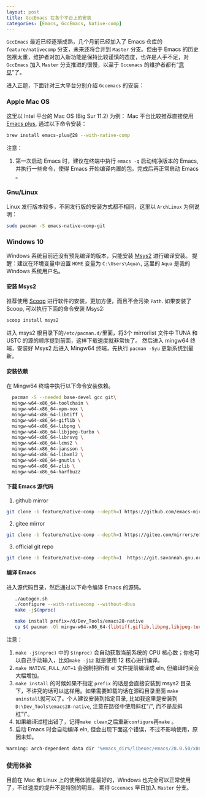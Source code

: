 ```yaml
---
layout: post
title: GccEmacs 在各个平台上的安装
categories: [Emacs, GccEmacs, Native-comp]
---
```

`GccEmacs` 最近已经逐渐成熟，几个月前已经加入了 Emacs 仓库的 `feature/nativecomp` 分支，未来还将合并到 `Master` 分支。但由于 Emacs 的历史包袱太重，维护者对加入新功能是保持比较谨慎的态度，也许是人手不足，对 `GccEmacs` 加入 `Master` 分支推进的很慢，以至于 `Gccemacs` 的维护者都有“[意见](https://lists.gnu.org/archive/html/emacs-devel/2021-02/msg00878.html)”了。

进入正题，下面针对三大平台分别介绍 `Gccemacs` 的安装：
### Apple Mac OS
这里以 Intel 平台的 Mac OS (Big Sur 11.2) 为例：
Mac 平台比较推荐直接使用 [Emacs plus](https://github.com/d12frosted/homebrew-emacs-plus), 通过以下命令安装：
``` bash
brew install emacs-plus@28 --with-native-comp
```
注意：
1. 第一次启动 Emacs 时，建议在终端中执行 `emacs -q` 启动纯净版本的 Emacs, 并执行一些命令，使得 Emacs 开始编译内置的包。完成后再正常启动 Emacs 。

### Gnu/Linux
Linux 发行版本较多，不同发行版的安装方式都不相同，这里以 `ArchLinux` 为例说明：
``` bash
sudo pacman -S emacs-native-comp-git
```

### Windows 10
Windows 系统目前还没有预先编译的版本，只能安装 [Msys2](https://www.msys2.org/) 进行编译安装。
提醒：建议在环境变量中设置 `HOME` 变量为 `C:\Users\Aqua\`, 这里的 `Aqua` 是我的 Windows 系统用户名。
#### 安装 Msys2
推荐使用 [Scoop](https://scoop.sh/) 进行软件的安装，更加方便，而且不会污染 `Path`.
如果安装了 Scoop, 可以执行下面的命令安装 Msys2:

```bash
scoop install msys2
```
进入 msys2 根目录下的`/etc/pacman.d/`里面，将3个 mirrorlist 文件中 TUNA 和 USTC 的源的顺序提到前面，这样下载速度就非常快了。
然后进入 mingw64 终端，安装好 Msys2 后进入 Mingw64 终端，先执行 `pacman -Syu` 更新系统到最新。

#### 安装依赖
在 Mingw64 终端中执行以下命令安装依赖。

```bash
  pacman -S --needed base-devel gcc git\
  mingw-w64-x86_64-toolchain \
  mingw-w64-x86_64-xpm-nox \
  mingw-w64-x86_64-libtiff \
  mingw-w64-x86_64-giflib \
  mingw-w64-x86_64-libpng \
  mingw-w64-x86_64-libjpeg-turbo \
  mingw-w64-x86_64-librsvg \
  mingw-w64-x86_64-lcms2 \
  mingw-w64-x86_64-jansson \
  mingw-w64-x86_64-libxml2 \
  mingw-w64-x86_64-gnutls \
  mingw-w64-x86_64-zlib \
  mingw-w64-x86_64-harfbuzz
```
#### 下载 Emacs 源代码
1. github mirror
```bash
git clone -b feature/native-comp --depth=1 https://github.com/emacs-mirror/emacs.git
```
2. gitee mirror
```bash
git clone -b feature/native-comp --depth=1 https://gitee.com/mirrors/emacs.git
```
3. official git repo
```bash
git clone -b feature/native-comp --depth=1  https://git.savannah.gnu.org/git/emacs.git
```
#### 编译 Emacs
进入源代码目录，然后通过以下命令编译 Emacs 的源码。

```bash
   ./autogen.sh
   ./configure --with-nativecomp --without-dbus
   make -j$(nproc)

   make install prefix=/d/Dev_Tools/emacs28-native
   cp $( pacman -Ql mingw-w64-x86_64-{libtiff,giflib,libpng,libjpeg-turbo,librsvg,libxml2,gnutls} | grep bin/.*\.dll$ | awk '{print $2}' ) /D/Dev_Tools/emacs28-native/bin

```
注意：
1. `make -j$(nproc)` 中的 `$(nproc)` 会自动获取当前系统的 CPU 核心数；你也可以自己手动输入，比如`make -j12` 就是使用 12 核心进行编译。
2. `make NATIVE_FULL_AOT=1` 会强制把所有 el 文件提前编译成 eln, 但编译时间会大幅增加。
3. `make install` 的时候如果不指定 `prefix` 的话是会直接安装到 msys2 目录下，不讲究的话可以这样用。如果需要卸载的话在源码目录里面 `make uninstall`就可以了。个人建议安装到指定目录, 比如我这里是安装到 `D:\Dev_Tools\emacs28-native`, 注意在路径中使用斜杠"/", 而不是反斜杠"\\"。
4. 如果编译过程出错了，记得`make clean`之后重新`configure`再`make` 。
5. 启动 Emacs 时会自动编译 eln, 但会出现下面这个错误，不过不影响使用，原因未知。
```bash
Warning: arch-dependent data dir '%emacs_dir%/libexec/emacs/28.0.50/x86_64-w64-mingw32/': No such file or directory
```
### 使用体验
目前在 Mac 和 Linux 上的使用体验是最好的，Windows 也完全可以正常使用了，不过速度的提升不是特别的明显。
期待 `Gccemacs` 早日加入 `Master` 分支。
